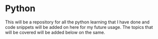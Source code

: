 # Python
   This will be a repository for all the python learning that I have done and code snippets will be added on here for my future usage. The topics that will be covered will be added below on the same.
   
